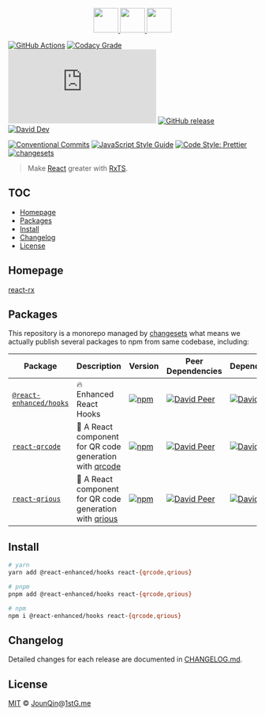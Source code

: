 <p align="center">
  <a href="https://rxjs.dev">
    <img src="https://rxjs.dev/assets/images/logos/Rx_Logo_S.png" height="50" />
  </a>
  <a href="#readme">
    <img src="https://rx-ts.github.io/assets/heart.svg" height="50" />
  </a>
  <a href="https://reactjs.org">
    <img src="https://rx-ts.github.io/assets/react.svg"  height="50" />
  </a>
</p>

[![GitHub Actions](https://github.com/rx-ts/react/workflows/CI/badge.svg)](https://github.com/rx-ts/react/actions/workflows/ci.yml)
[![Codacy Grade](https://img.shields.io/codacy/grade/789ccd82b1464108b8ec254b852e0f2b)](https://www.codacy.com/gh/rx-ts/react)
[![type-coverage](https://img.shields.io/badge/dynamic/json.svg?label=type-coverage&prefix=%E2%89%A5&suffix=%&query=$.typeCoverage.atLeast&uri=https%3A%2F%2Fraw.githubusercontent.com%2Frx-ts%2Freact%2Fmaster%2Fpackage.json)](https://github.com/plantain-00/type-coverage)
[![GitHub release](https://img.shields.io/github/release/rx-ts/react)](https://github.com/rx-ts/react/releases)
[![David Dev](https://img.shields.io/david/dev/rx-ts/react.svg)](https://david-dm.org/rx-ts/react?type=dev)

[![Conventional Commits](https://img.shields.io/badge/conventional%20commits-1.0.0-yellow.svg)](https://conventionalcommits.org)
[![JavaScript Style Guide](https://img.shields.io/badge/code_style-standard-brightgreen.svg)](https://standardjs.com)
[![Code Style: Prettier](https://img.shields.io/badge/code_style-prettier-ff69b4.svg)](https://github.com/prettier/prettier)
[![changesets](https://img.shields.io/badge/maintained%20with-changesets-176de3.svg)](https://github.com/atlassian/changesets)

> Make [React][] greater with [RxTS][].

## TOC <!-- omit in toc -->

- [Homepage](#homepage)
- [Packages](#packages)
- [Install](#install)
- [Changelog](#changelog)
- [License](#license)

## Homepage

<a href="https://react-rx.vercel.app" target="_blank">react-rx</a>

## Packages

This repository is a monorepo managed by [changesets][] what means we actually publish several packages to npm from same codebase, including:

| Package                                                    | Description                                                 | Version                                                                                                               | Peer Dependencies                                                                                                                                                                      | Dependencies                                                                                                                                                       |
| ---------------------------------------------------------- | ----------------------------------------------------------- | --------------------------------------------------------------------------------------------------------------------- | -------------------------------------------------------------------------------------------------------------------------------------------------------------------------------------- | ------------------------------------------------------------------------------------------------------------------------------------------------------------------ |
| [`@react-enhanced/hooks`](/packages/@react-enhanced/hooks) | 🔥 Enhanced React Hooks                                     | [![npm](https://img.shields.io/npm/v/@react-enhanced/hooks.svg)](https://www.npmjs.com/package/@react-enhanced/hooks) | [![David Peer](https://img.shields.io/david/peer/rx-ts/react.svg?path=packages/@react-enhanced/hooks)](https://david-dm.org/rx-ts/react?path=packages/@react-enhanced/hooks&type=peer) | [![David](https://img.shields.io/david/rx-ts/react.svg?path=packages/@react-enhanced/hooks)](https://david-dm.org/rx-ts/react?path=packages/@react-enhanced/hooks) |
| [`react-qrcode`](/packages/react-qrcode)                   | 🤳 A React component for QR code generation with [qrcode][] | [![npm](https://img.shields.io/npm/v/react-qrcode.svg)](https://www.npmjs.com/package/react-qrcode)                   | [![David Peer](https://img.shields.io/david/peer/rx-ts/react.svg?path=packages/react-qrcode)](https://david-dm.org/rx-ts/react?path=packages/react-qrcode&type=peer)                   | [![David](https://img.shields.io/david/rx-ts/react.svg?path=packages/react-qrcode)](https://david-dm.org/rx-ts/react?path=packages/react-qrcode)                   |
| [`react-qrious`](/packages/react-qrious)                   | 🤳 A React component for QR code generation with [qrious][] | [![npm](https://img.shields.io/npm/v/react-qrious.svg)](https://www.npmjs.com/package/react-qrious)                   | [![David Peer](https://img.shields.io/david/peer/rx-ts/react.svg?path=packages/react-qrious)](https://david-dm.org/rx-ts/react?path=packages/react-qrious&type=peer)                   | [![David](https://img.shields.io/david/rx-ts/react.svg?path=packages/react-qrious)](https://david-dm.org/rx-ts/react?path=packages/react-qrious)                   |

## Install

```sh
# yarn
yarn add @react-enhanced/hooks react-{qrcode,qrious}

# pnpm
pnpm add @react-enhanced/hooks react-{qrcode,qrious}

# npm
npm i @react-enhanced/hooks react-{qrcode,qrious}
```

## Changelog

Detailed changes for each release are documented in [CHANGELOG.md](./CHANGELOG.md).

## License

[MIT][] © [JounQin][]@[1stG.me][]

[1stg.me]: https://www.1stg.me
[changesets]: https://github.com/atlassian/changesets
[jounqin]: https://GitHub.com/JounQin
[mit]: http://opensource.org/licenses/MIT
[qrcode]: https://github.com/soldair/node-qrcode
[qrious]: https://github.com/neocotic/qrious
[react]: https://reactjs.org
[rxts]: https://rxjs.dev
